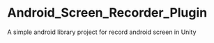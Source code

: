 # Android_Screen_Recorder_Plugin
A simple android library project for record android screen in Unity
